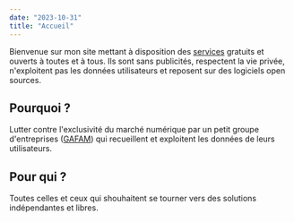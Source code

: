 ```yaml
---
date: "2023-10-31"
title: "Accueil"
---
```


Bienvenue sur mon site mettant à disposition des [services](/services) gratuits et ouverts à toutes et à tous. Ils sont sans publicités, respectent la vie privée, n'exploitent pas les données utilisateurs et reposent sur des logiciels open sources.

## Pourquoi ?

Lutter contre l'exclusivité du marché numérique par un petit groupe d'entreprises ([GAFAM](https://fr.wikipedia.org/wiki/GAFAM)) qui recueillent et exploitent les données de leurs utilisateurs.

## Pour qui ?

Toutes celles et ceux qui shouhaitent se tourner vers des solutions indépendantes et libres.

